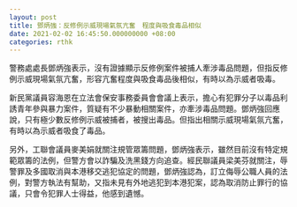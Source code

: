 ```yaml
---
layout: post
title: 鄧炳強：反修例示威現場氣氛亢奮　程度與吸食毒品相似
date: 2021-02-02 16:45:50.000000000 +08:00
categories: rthk
---
```


警務處處長鄧炳強表示，沒有證據顯示反修例案件被捕人牽涉毒品問題，但指反修例示威現場氣氛亢奮，形容亢奮程度與吸食毒品後相似，有時以為示威者吸毒。

新民黨議員容海恩在立法會保安事務委員會會議上表示，擔心有犯罪分子以毒品利誘青年參與暴力案件，質疑有不少暴動相關案件，亦牽涉毒品問題。鄧炳強回應說，只有極少數反修例示威被捕者，被搜出毒品。但指出相關示威現場氣氛亢奮，有時以為示威者吸食了毒品。

另外，工聯會議員麥美娟就關注規管眾籌問題，鄧炳強表示，雖然目前沒有特定規範眾籌的法例，但警方會以詐騙及洗黑錢方向追查。經民聯議員梁美芬就關注，辱警罪及多國取消與本港移交逃犯協定的問題，鄧炳強認為，訂立侮辱公職人員的法例，對警方執法有幫助，又指未見有外地逃犯到本港犯案，認為取消防止罪行的協議，只會令犯罪人士得益，他感到遺憾。
